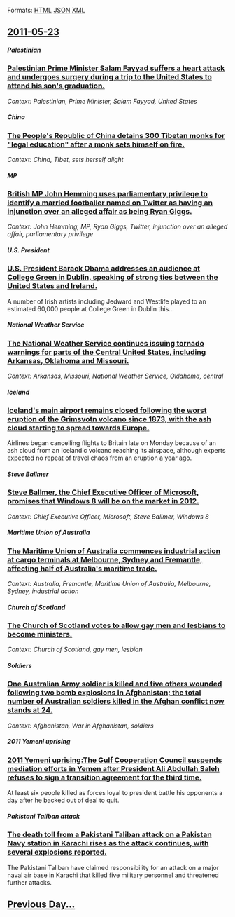 
Formats: [HTML](2011/05/23/index.html)  [JSON](2011/05/23/index.json)  [XML](2011/05/23/index.xml)  

## [2011-05-23](/news/2011/05/23/index.md)

##### Palestinian
### [Palestinian Prime Minister Salam Fayyad suffers a heart attack and undergoes surgery during a trip to the United States to attend his son's graduation. ](/news/2011/05/23/palestinian-prime-minister-salam-fayyad-suffers-a-heart-attack-and-undergoes-surgery-during-a-trip-to-the-united-states-to-attend-his-son-s.md)
_Context: Palestinian, Prime Minister, Salam Fayyad, United States_

##### China
### [The People's Republic of China detains 300 Tibetan monks for "legal education" after a monk sets himself on fire. ](/news/2011/05/23/the-people-s-republic-of-china-detains-300-tibetan-monks-for-legal-education-after-a-monk-sets-himself-on-fire.md)
_Context: China, Tibet, sets herself alight_

##### MP
### [British MP John Hemming uses parliamentary privilege to identify a married footballer named on Twitter as having an injunction over an alleged affair as being Ryan Giggs. ](/news/2011/05/23/british-mp-john-hemming-uses-parliamentary-privilege-to-identify-a-married-footballer-named-on-twitter-as-having-an-injunction-over-an-alleg.md)
_Context: John Hemming, MP, Ryan Giggs, Twitter, injunction over an alleged affair, parliamentary privilege_

##### U.S. President
### [U.S. President Barack Obama addresses an audience at College Green in Dublin, speaking of strong ties between the United States and Ireland. ](/news/2011/05/23/u-s-president-barack-obama-addresses-an-audience-at-college-green-in-dublin-speaking-of-strong-ties-between-the-united-states-and-ireland.md)
A number of Irish artists including Jedward and Westlife played to an estimated 60,000 people at College Green in Dublin this&hellip;

##### National Weather Service
### [The National Weather Service continues issuing tornado warnings for parts of the Central United States, including Arkansas, Oklahoma and Missouri. ](/news/2011/05/23/the-national-weather-service-continues-issuing-tornado-warnings-for-parts-of-the-central-united-states-including-arkansas-oklahoma-and-mis.md)
_Context: Arkansas, Missouri, National Weather Service, Oklahoma, central_

##### Iceland
### [Iceland's main airport remains closed following the worst eruption of the Grimsvotn volcano since 1873, with the ash cloud starting to spread towards Europe. ](/news/2011/05/23/iceland-s-main-airport-remains-closed-following-the-worst-eruption-of-the-gramsvaptn-volcano-since-1873-with-the-ash-cloud-starting-to-spr.md)
Airlines began cancelling flights to Britain late on Monday because of an ash cloud from an Icelandic volcano reaching its airspace, although experts expected no repeat of travel chaos from an eruption a year ago.

##### Steve Ballmer
### [Steve Ballmer, the Chief Executive Officer of Microsoft, promises that Windows 8 will be on the market in 2012. ](/news/2011/05/23/steve-ballmer-the-chief-executive-officer-of-microsoft-promises-that-windows-8-will-be-on-the-market-in-2012.md)
_Context: Chief Executive Officer, Microsoft, Steve Ballmer, Windows 8_

##### Maritime Union of Australia
### [The Maritime Union of Australia commences industrial action at cargo terminals at Melbourne, Sydney and Fremantle, affecting half of Australia's maritime trade. ](/news/2011/05/23/the-maritime-union-of-australia-commences-industrial-action-at-cargo-terminals-at-melbourne-sydney-and-fremantle-affecting-half-of-austral.md)
_Context: Australia, Fremantle, Maritime Union of Australia, Melbourne, Sydney, industrial action_

##### Church of Scotland
### [The Church of Scotland votes to allow gay men and lesbians to become ministers. ](/news/2011/05/23/the-church-of-scotland-votes-to-allow-gay-men-and-lesbians-to-become-ministers.md)
_Context: Church of Scotland, gay men, lesbian_

##### Soldiers
### [One Australian Army soldier is killed and five others wounded following two bomb explosions in Afghanistan; the total number of Australian soldiers killed in the Afghan conflict now stands at 24. ](/news/2011/05/23/one-australian-army-soldier-is-killed-and-five-others-wounded-following-two-bomb-explosions-in-afghanistan-the-total-number-of-australian-s.md)
_Context: Afghanistan, War in Afghanistan, soldiers_

##### 2011 Yemeni uprising
### [2011 Yemeni uprising:The Gulf Cooperation Council suspends mediation efforts in Yemen after President Ali Abdullah Saleh refuses to sign a transition agreement for the third time. ](/news/2011/05/23/2011-yemeni-uprising-the-gulf-cooperation-council-suspends-mediation-efforts-in-yemen-after-president-ali-abdullah-saleh-refuses-to-sign-a-t.md)
At least six people killed as forces loyal to president battle his opponents a day after he backed out of deal to quit.

##### Pakistani Taliban attack
### [The death toll from a Pakistani Taliban attack on a Pakistan Navy station in Karachi rises as the attack continues, with several explosions reported. ](/news/2011/05/23/the-death-toll-from-a-pakistani-taliban-attack-on-a-pakistan-navy-station-in-karachi-rises-as-the-attack-continues-with-several-explosions.md)
The Pakistani Taliban have claimed responsibility for an attack on a major naval air base in Karachi that killed five military personnel and threatened further attacks. 

## [Previous Day...](/news/2011/05/22/index.md)

